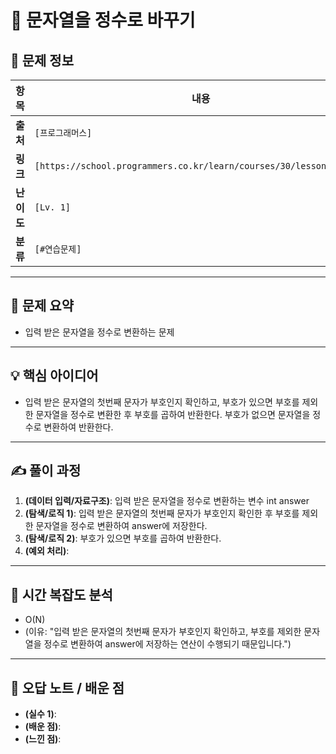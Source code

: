 # 📌 문자열을 정수로 바꾸기

## 📖 문제 정보

| 항목       | 내용                                                                |
| ---------- | ------------------------------------------------------------------- |
| **출처**   | `[프로그래머스]`                                                    |
| **링크**   | `[https://school.programmers.co.kr/learn/courses/30/lessons/12925]` |
| **난이도** | `[Lv. 1]`                                                           |
| **분류**   | `[#연습문제]`                                                       |

---

## 📝 문제 요약

- 입력 받은 문자열을 정수로 변환하는 문제

---

## 💡 핵심 아이디어

- 입력 받은 문자열의 첫번째 문자가 부호인지 확인하고, 부호가 있으면 부호를 제외한 문자열을 정수로 변환한 후 부호를 곱하여 반환한다. 부호가 없으면 문자열을 정수로 변환하여 반환한다.

---

## ✍️ 풀이 과정

1. **(데이터 입력/자료구조)**: 입력 받은 문자열을 정수로 변환하는 변수 int answer
2. **(탐색/로직 1)**: 입력 받은 문자열의 첫번째 문자가 부호인지 확인한 후 부호를 제외한 문자열을 정수로 변환하여 answer에 저장한다.
3. **(탐색/로직 2)**: 부호가 있으면 부호를 곱하여 반환한다.
4. **(예외 처리)**:

---

## 🧐 시간 복잡도 분석

- O(N)
- (이유: "입력 받은 문자열의 첫번째 문자가 부호인지 확인하고, 부호를 제외한 문자열을 정수로 변환하여 answer에 저장하는 연산이 수행되기 때문입니다.")

---

## 🧠 오답 노트 / 배운 점

- **(실수 1)**:
- **(배운 점)**:
- **(느낀 점)**:
